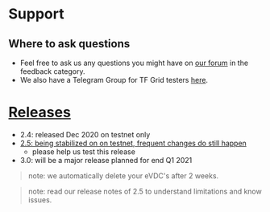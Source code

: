 # Support

## Where to ask questions

- Feel free to ask us any questions you might have on [our forum](https://forum.threefold.io) in the feedback category.
- We also have a Telegram Group for TF Grid testers [here](https://t.me/joinchat/BwOvOxxgK59GmRoZ2_sM0w).

# [Releases](release_notes)

- 2.4: released Dec 2020 on testnet only
- [2.5: being stabilized on on testnet, frequent changes do still happen](release_notes_2_4)
  - please help us test this release
- 3.0: will be a major release planned for end Q1 2021

> note: we automatically delete your eVDC's after 2 weeks.

> note: read our release notes of 2.5 to understand limitations and know issues.
